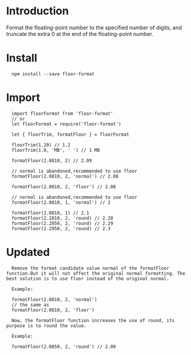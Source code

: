 # Introduction

  Format the floating-point number to the specified number of digits, and truncate the extra 0 at the end of the floating-point number.

# Install

```
  npm install --save floor-format
```

# Import

```
  import floorFormat from 'floor-format'
  // or
  let floorFormat = require('floor-format')

  let { floorTrim, formatFloor } = floorFormat

  floorTrim(1.20) // 1.2
  floorTrim(1.0, 'MB', ' ') // 1 MB

  formatFloor(2.0810, 2) // 2.09
  
  // normal is abandoned,recommended to use floor
  formatFloor(2.0810, 2, 'normal') // 2.08

  formatFloor(2.0810, 2, 'floor') // 2.08
  
  // normal is abandoned,recommended to use floor
  formatFloor(2.0810, 1, 'normal') // 2

  formatFloor(2.0810, 1) // 2.1
  formatFloor(2.2810, 2, 'round) // 2.28
  formatFloor(2.2850, 2, 'round) // 2.29
  formatFloor(2.2950, 2, 'round) // 2.3
```

# Updated
```
  Remove the format candidate value normal of the formatFloor function.But it will not affect the original normal formatting. The best solution is to use floor instead of the original normal.

  Example:

  formatFloor(2.0810, 2, 'normal')
  // the same as
  formatFloor(2.0810, 2, 'floor')
  
  Now, the formatFloor function increases the use of round, its purpose is to round the value.

  Example:

  formatFloor(2.0850, 2, 'round') // 2.09
```
